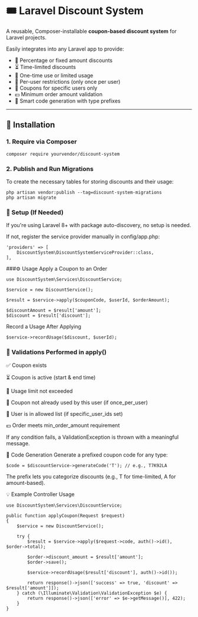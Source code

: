 # 🎟️ Laravel Discount System

A reusable, Composer-installable **coupon-based discount system** for Laravel projects.

Easily integrates into any Laravel app to provide:

- 🎯 Percentage or fixed amount discounts
- ⏳ Time-limited discounts
- 🔂 One-time use or limited usage
- 👤 Per-user restrictions (only once per user)
- 👥 Coupons for specific users only
- 💵 Minimum order amount validation
- 🧠 Smart code generation with type prefixes

---

## 🚀 Installation

### 1. Require via Composer

```
composer require yourvendor/discount-system
```
### 2. Publish and Run Migrations
To create the necessary tables for storing discounts and their usage:

```
php artisan vendor:publish --tag=discount-system-migrations
php artisan migrate
```

### 🔧 Setup (If Needed)
If you're using Laravel 8+ with package auto-discovery, no setup is needed.

If not, register the service provider manually in config/app.php:

```
'providers' => [
    DiscountSystem\DiscountSystemServiceProvider::class,
],
```
###⚙️ Usage
Apply a Coupon to an Order
```
use DiscountSystem\Services\DiscountService;

$service = new DiscountService();

$result = $service->apply($couponCode, $userId, $orderAmount);

$discountAmount = $result['amount'];
$discount = $result['discount'];
```
Record a Usage After Applying
````
$service->recordUsage($discount, $userId);
````
### 🧪 Validations Performed in apply()
✅ Coupon exists

⏳ Coupon is active (start & end time)

🔂 Usage limit not exceeded

👤 Coupon not already used by this user (if once_per_user)

👥 User is in allowed list (if specific_user_ids set)

💵 Order meets min_order_amount requirement

If any condition fails, a ValidationException is thrown with a meaningful message.

🧾 Code Generation
Generate a prefixed coupon code for any type:
````
$code = $discountService->generateCode('T'); // e.g., T7K92LA
````
The prefix lets you categorize discounts (e.g., T for time-limited, A for amount-based).

💡 Example Controller Usage
````
use DiscountSystem\Services\DiscountService;

public function applyCoupon(Request $request)
{
    $service = new DiscountService();

    try {
        $result = $service->apply($request->code, auth()->id(), $order->total);

        $order->discount_amount = $result['amount'];
        $order->save();

        $service->recordUsage($result['discount'], auth()->id());

        return response()->json(['success' => true, 'discount' => $result['amount']]);
    } catch (\Illuminate\Validation\ValidationException $e) {
        return response()->json(['error' => $e->getMessage()], 422);
    }
}
````
